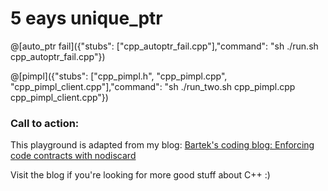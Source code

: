 # 5 eays unique_ptr



@[auto_ptr fail]({"stubs": ["cpp_autoptr_fail.cpp"],"command": "sh ./run.sh cpp_autoptr_fail.cpp"})

@[pimpl]({"stubs": ["cpp_pimpl.h", "cpp_pimpl.cpp", "cpp_pimpl_client.cpp"],"command": "sh ./run_two.sh cpp_pimpl.cpp cpp_pimpl_client.cpp"})

### Call to action:

This playground is adapted from my blog: [Bartek's coding blog: Enforcing code contracts with nodiscard](http://www.bfilipek.com/2017/11/nodiscard.html)

Visit the blog if you're looking for more good stuff about C++ :)

